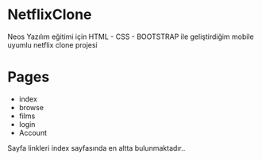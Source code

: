 # NetflixClone
Neos Yazılım eğitimi için HTML - CSS - BOOTSTRAP ile geliştirdiğim mobile uyumlu netflix clone projesi

# Pages
- index
- browse
- films
- login
- Account

Sayfa linkleri index sayfasında en altta bulunmaktadır..
